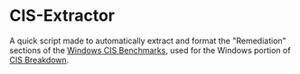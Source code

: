 # CIS-Extractor  

A quick script made to automatically extract and format the "Remediation" 
sections of the [Windows CIS Benchmarks](https://downloads.cisecurity.org/#/), 
used for the Windows portion of [CIS Breakdown](https://github.com/CAMSCSC/CIS-Breakdown).
